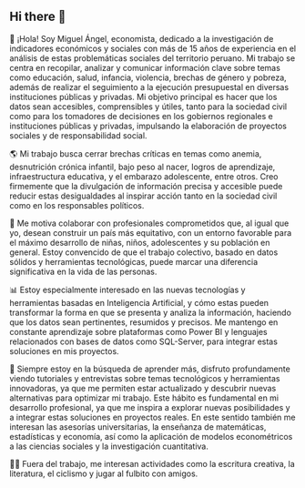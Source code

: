 ## Hi there 👋

👋 ¡Hola! Soy Miguel Ángel, economista, dedicado a la investigación de indicadores económicos y sociales con más de 15 años de experiencia en el análisis de estas problemáticas sociales del territorio peruano. Mi trabajo se centra en recopilar, analizar y comunicar información clave sobre temas como educación, salud, infancia, violencia, brechas de género y pobreza, además de realizar el seguimiento a la ejecución presupuestal en diversas instituciones públicas y privadas. Mi objetivo principal es hacer que los datos sean accesibles, comprensibles y útiles, tanto para la sociedad civil como para los tomadores de decisiones en los gobiernos regionales e instituciones públicas y privadas, impulsando la elaboración de proyectos sociales y de responsabilidad social.

🌎 Mi trabajo busca cerrar brechas críticas en temas como anemia, desnutrición crónica infantil, bajo peso al nacer, logros de aprendizaje, infraestructura educativa, y el embarazo adolescente, entre otros. Creo firmemente que la divulgación de información precisa y accesible puede reducir estas desigualdades al inspirar acción tanto en la sociedad civil como en los responsables políticos.

🚀 Me motiva colaborar con profesionales comprometidos que, al igual que yo, desean construir un país más equitativo, con un entorno favorable para el máximo desarrollo de niñas, niños, adolescentes y su población en general. Estoy convencido de que el trabajo colectivo, basado en datos sólidos y herramientas tecnológicas, puede marcar una diferencia significativa en la vida de las personas.

📊 Estoy especialmente interesado en las nuevas tecnologías y herramientas basadas en Inteligencia Artificial, y cómo estas pueden transformar la forma en que se presenta y analiza la información, haciendo que los datos sean pertinentes, resumidos y precisos. Me mantengo en constante aprendizaje sobre plataformas como Power BI y lenguajes relacionados con bases de datos como SQL-Server, para integrar estas soluciones en mis proyectos.

🎥 Siempre estoy en la búsqueda de aprender más, disfruto profundamente viendo tutoriales y entrevistas sobre temas tecnológicos y herramientas innovadoras, ya que me permiten estar actualizado y descubrir nuevas alternativas para optimizar mi trabajo. Este hábito es fundamental en mi desarrollo profesional, ya que me inspira a explorar nuevas posibilidades y a integrar estas soluciones en proyectos reales. En este sentido también me interesan las asesorías universitarias, la enseñanza de matemáticas, estadísticas y economía, así como la aplicación de modelos econométricos a las ciencias sociales y la investigación cuantitativa. 

🏃‍♂️ Fuera del trabajo, me interesan actividades como la escritura creativa, la literatura, el ciclismo y jugar al fulbito con amigos.

<!--
**miguel-mendozag/miguel-mendozag** is a ✨ _special_ ✨ repository because its `README.md` (this file) appears on your GitHub profile.

Here are some ideas to get you started:

- 🔭 I’m currently working on ...
- 🌱 I’m currently learning ...
- 👯 I’m looking to collaborate on ...
- 🤔 I’m looking for help with ...
- 💬 Ask me about ...
- 📫 How to reach me: ...
- 😄 Pronouns: ...
- ⚡ Fun fact: ...
-->
